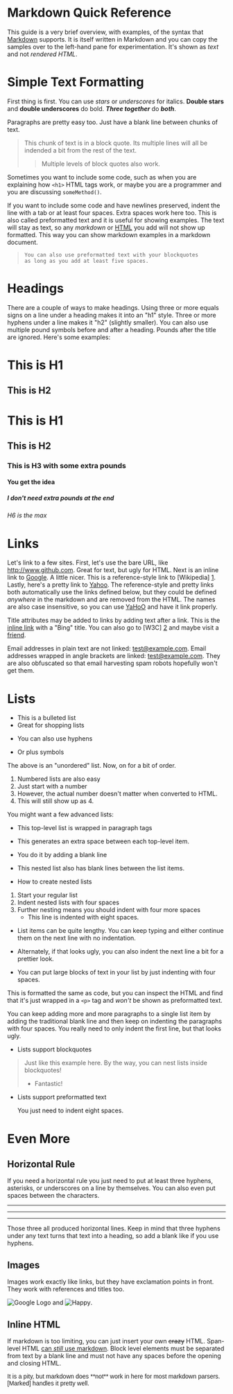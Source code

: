 Markdown Quick Reference
========================

This guide is a very brief overview, with examples, of the syntax that [Markdown] supports.  It is itself written in Markdown and you can copy the samples over to the left-hand pane for experimentation.  It's shown as *text* and not *rendered HTML*.

[Markdown]: http://daringfireball.net/projects/markdown/


Simple Text Formatting
======================

First thing is first.  You can use *stars* or _underscores_ for italics.  **Double stars** and __double underscores__ do bold.  ***Three together*** do ___both___.

Paragraphs are pretty easy too.  Just have a blank line between chunks of text.

> This chunk of text is in a block quote.  Its multiple lines will all be
> indended a bit from the rest of the text.
>
> > Multiple levels of block quotes also work.

Sometimes you want to include some code, such as when you are explaining how `<h1>` HTML tags work, or maybe you are a programmer and you are discussing `someMethod()`.

If you want to include some code and have
newlines preserved, indent the line with a tab
or at least four spaces.
    Extra spaces work here too.
This is also called preformatted text and it is useful for showing examples.
The text will stay as text, so any *markdown* or <u>HTML</u> you add will
not show up formatted.  This way you can show markdown examples in a
markdown document.

>     You can also use preformatted text with your blockquotes
>     as long as you add at least five spaces.


Headings
========

There are a couple of ways to make headings.  Using three or more equals signs on a line under a heading makes it into an "h1" style.  Three or more hyphens under a line makes it "h2" (slightly smaller).  You can also use multiple pound symbols before and after a heading.  Pounds after the title are ignored.  Here's some examples:

This is H1
==========

This is H2
----------

# This is H1
## This is H2
### This is H3 with some extra pounds ###
#### You get the idea ####
##### I don't need extra pounds at the end
###### H6 is the max


Links
=====

Let's link to a few sites.  First, let's use the bare URL, like <http://www.github.com>.  Great for text, but ugly for HTML.
Next is an inline link to [Google](http://www.google.com).  A little nicer.
This is a reference-style link to [Wikipedia] [1].
Lastly, here's a pretty link to [Yahoo].  The reference-style and pretty links both automatically use the links defined below, but they could be defined *anywhere* in the markdown and are removed from the HTML.  The names are also case insensitive, so you can use [YaHoO] and have it link properly.

[1]: http://www.wikipedia.org/
[Yahoo]: http://www.yahoo.com/

Title attributes may be added to links by adding text after a link.
This is the [inline link](http://www.bing.com "Bing") with a "Bing" title.
You can also go to [W3C] [2] and maybe visit a [friend].

[2]: http://w3c.org (The W3C puts out specs for web-based things)
[Friend]: http://facebook.com/ "Facebook!"

Email addresses in plain text are not linked: test@example.com.
Email addresses wrapped in angle brackets are linked: <test@example.com>.
They are also obfuscated so that email harvesting spam robots hopefully won't get them.


Lists
=====

* This is a bulleted list
* Great for shopping lists
- You can also use hyphens
+ Or plus symbols

The above is an "unordered" list.  Now, on for a bit of order.

1. Numbered lists are also easy
2. Just start with a number
3738762. However, the actual number doesn't matter when converted to HTML.
1.  This will still show up as 4.

You might want a few advanced lists:

- This top-level list is wrapped in paragraph tags
- This generates an extra space between each top-level item.

- You do it by adding a blank line

- This nested list also has blank lines between the list items.

- How to create nested lists
1.  Start your regular list
2.  Indent nested lists with four spaces
3.  Further nesting means you should indent with four more spaces
    * This line is indented with eight spaces.

- List items can be quite lengthy.  You can keep typing and either continue
them on the next line with no indentation.

- Alternately, if that looks ugly, you can also
indent the next line a bit for a prettier look.

- You can put large blocks of text in your list by just indenting with four spaces.

This is formatted the same as code, but you can inspect the HTML
and find that it's just wrapped in a `<p>` tag and *won't* be shown
as preformatted text.

You can keep adding more and more paragraphs to a single
list item by adding the traditional blank line and then keep
on indenting the paragraphs with four spaces.  You really need
to only indent the first line, but that looks ugly.

- Lists support blockquotes

> Just like this example here.  By the way, you can
> nest lists inside blockquotes!
> - Fantastic!

- Lists support preformatted text

    You just need to indent eight spaces.


Even More
=========

Horizontal Rule
---------------

If you need a horizontal rule you just need to put at least three hyphens, asterisks, or underscores on a line by themselves.  You can also even put spaces between the characters.

---
****************************
_ _ _ _ _ _ _

Those three all produced horizontal lines.  Keep in mind that three hyphens under any text turns that text into a heading, so add a blank like if you use hyphens.

Images
------

Images work exactly like links, but they have exclamation points in front.  They work with references and titles too.

![Google Logo](http://www.google.com/images/errors/logo_sm.gif) and ![Happy].

[Happy]: http://www.wpclipart.com/smiley/simple_smiley/smiley_face_simple_green_small.png ("Smiley face")


Inline HTML
-----------

If markdown is too limiting, you can just insert your own <strike>crazy</strike> HTML.  Span-level HTML <u>can *still* use markdown</u>.  Block level elements must be separated from text by a blank line and must not have any spaces before the opening and closing HTML.

<div style='font-family: "Comic Sans", sans-serif;'>
It is a pity, but markdown does **not** work in here for most markdown parsers.  [Marked] handles it pretty well.
</div>
